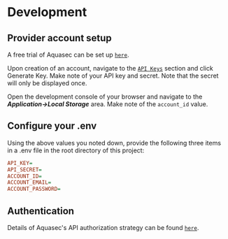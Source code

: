 # Development

## Provider account setup

A free trial of Aquasec can be set up
[`here`](https://cloud.aquasec.com/signup).

Upon creation of an account, navigate to the
[`API Keys`](https://cloud.aquasec.com/cspm/#/apikeys) section and click
Generate Key. Make note of your API key and secret. Note that the secret will
only be displayed once.

Open the development console of your browser and navigate to the
**_Application->Local Storage_** area. Make note of the `account_id` value.

## Configure your .env

Using the above values you noted down, provide the following three items in a
.env file in the root directory of this project:

```ini
API_KEY=
API_SECRET=
ACCOUNT_ID=
ACCOUNT_EMAIL=
ACCOUNT_PASSWORD=
```

## Authentication

Details of Aquasec's API authorization strategy can be found
[`here`](https://cloudsploit.docs.apiary.io/#introduction/signature-creation).
